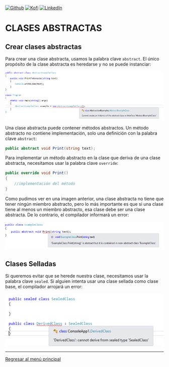 [![Github][github-shield]][github-url]
[![Kofi][kofi-shield]][kofi-url]
[![LinkedIn][linkedin-shield]][linkedin-url]

# CLASES ABSTRACTAS

## Crear clases abstractas

Para crear una clase abstracta, usamos la palabra clave `abstract`. El único propósito de la clase abstracta es heredarse y no se puede instanciar:

![img01](../../.github/img/poo/lesson08/01.png)

Una clase abstracta puede contener métodos abstractos. Un método abstracto no contiene implementación, solo una definición con la palabra clave `abstract`:

```csharp
public abstract void Print(string text);
```

Para implementar un método abstracto en la clase que deriva de una clase abstracta, necesitamos usar la palabra clave `override`:

```csharp
public override void Print()
{
    //implementación del método
}
```

Como pudimos ver en una imagen anterior, una clase abstracta no tiene que tener ningún miembro abstracto, pero lo más importante es que si una clase tiene al menos un miembro abstracto, esa clase debe ser una clase abstracta. De lo contrario, el compilador informará un error:

![img02](../../.github/img/poo/lesson08/02.png)

## Clases Selladas

Si queremos evitar que se herede nuestra clase, necesitamos usar la palabra clave `sealed`. Si alguien intenta usar una clase sellada como clase base, el compilador arrojará un error:

![img03](../../.github/img/poo/lesson08/03.png)

---
[Regresar al menú principal](https://github.com/FernandoCalmet/dotnet-6-essencial)

<!--- reference style links --->
[github-shield]: https://img.shields.io/badge/-@fernandocalmet-%23181717?style=flat-square&logo=github
[github-url]: https://github.com/fernandocalmet
[kofi-shield]: https://img.shields.io/badge/-@fernandocalmet-%231DA1F2?style=flat-square&logo=kofi&logoColor=ff5f5f
[kofi-url]: https://ko-fi.com/fernandocalmet
[linkedin-shield]: https://img.shields.io/badge/-fernandocalmet-blue?style=flat-square&logo=Linkedin&logoColor=white&link=https://www.linkedin.com/in/fernandocalmet
[linkedin-url]: https://www.linkedin.com/in/fernandocalmet
